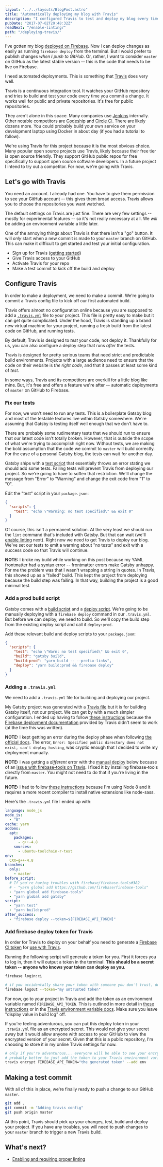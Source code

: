 ```yaml
---
layout: "../../layouts/BlogPost.astro"
title: "Automatically deploying my blog with Travis"
description: "I configured Travis to test and deploy my blog every time I push new code to my master branch on Github."
pubDate: "2017-07-02T20:48:32Z"
readNext: "/enable-linting/"
path: "/deploying-travis/"
---
```


I've gotten my blog [deployed on Firebase](/first-launch/). Now I can deploy changes as easily as running `firebase deploy` from the terminal. But I would prefer to publish changes *when I push to GitHub*. Or, rather, I want to consider `master` on GitHub as the latest stable version -- this is the code that needs to be live on Firebase.

I need automated deployments. This is something that [Travis](https://travis-ci.org/) does very well.

Travis is a continuous integration tool. It watches your GitHub repository and tries to build and test your code every time you commit a change. It works well for public and private repositories. It's free for public repositories.

They aren't alone in this space. Many companies use [Jenkins](https://jenkins.io/) internally. Other notable competitors are [Codeship](https://codeship.com/) and [Circle CI](https://circleci.com/). There are likely dozens more. You could probably build your own service on your development laptop using Docker in about day (if you had a tutorial to follow).

We're using Travis for this project because it is the most obvious choice. Many popular open source projects use Travis, likely because their free tier is open source friendly. They support GitHub public repos for free specifically to support open source software developers. In a future project I intend to try out a competitor. For now, we're going with Travis.

## Let's go with Travis
You need an account. I already had one. You have to give them permission to see your GitHub account -- this gives them broad access. Travis allows you to choose the repositories you want watched.

The default settings on Travis are just fine. There are very few settings -- mostly for experimental features -- so it's not really necessary at all. We *will* be adding an environment variable a little later.

One of the annoying things about Travis is that there isn't a "go" button. It will *only* start when a new commit is made to your `master` branch on GitHub. This can make it difficult to get started and test your initial configuration.

- Sign up for Travis ([getting started](https://docs.travis-ci.com/user/getting-started/))
- Give Travis access to your GitHub
- Activate Travis for your repo
- Make a test commit to kick off the build and deploy

## Configure Travis
In order to make a deployment, we need to make a commit. We're going to commit a Travis config file to kick off our first automated build.

Travis offers almost no configuration online because you are supposed to add a [`.travis.yml`](https://docs.travis-ci.com/user/customizing-the-build) file to your project. This file is pretty easy to make but it can get quite complicated. Under the hood, Travis is standing up a brand new virtual machine for your project, running a fresh build from the latest code on GitHub, and running tests.

By default, Travis is designed to *test* your code, not deploy it. Thankfully for us, you can also configure a deploy step that runs *after* the tests.

Travis is designed for pretty serious teams that need strict and predictable build environments. Projects with a large audience need to ensure that the code on their website is *the right code*, and that it passes at least some kind of *test*.

In some ways, Travis and its competitors are overkill for a little blog like mine. But, it's free and offers a feature we're after -- automatic deployments of `master` on GitHub to Firebase.

### Fix our tests
For now, we won't need to run any tests. This is a boilerplate Gatsby blog and most of the testable features live within Gatsby somewhere. We're assuming that Gatsby is testing itself well enough that we don't have to.

There are probably some rudimentary tests that we should run to ensure that our latest code isn't totally broken. However, that is outside the scope of what we're trying to accomplish right now. Without tests, we are making the bold assumption that the code we commit to `master` will build correctly. For the case of a personal Gatsby blog, the tests can wait for another day.

Gatsby ships with a [test script](https://github.com/gatsbyjs/gatsby-starter-blog/blob/ea66dae113dfef5c5ee85c0adecd72d70cc385c8/package.json#L38) that essentially throws an error stating we should add some tests. Failing tests will prevent Travis from deploying our project. So we're going to have to soften that restriction. We'll change the message from "Error" to "Warning" and change the exit code from "1" to "0".

Edit the "test" script in your `package.json`:

```json
{
  "scripts": {
    "test": "echo \"Warning: no test specified\" && exit 0"
  }
}
```

Of course, this isn't a permanent solution. At the very least we should run the `lint` command that's included with Gatsby. But that can wait (we'll [enable linting](/enable-linting/) next). Right now we need to get Travis to deploy our blog. We've set our tests to emit a warning about "no tests" and exit with a success code so that Travis will continue.

**NOTE:** I broke my build while working on this post because my YAML frontmatter had a syntax error -- frontmatter errors make Gatsby unhappy. For me the problem was that I wasn't wrapping a string in quotes. In Travis, this showed up as a "failed" build. This kept the project from deploying because the build step was failing. In that way, building the project is a good minimal test.

### Add a prod build script
Gatsby comes with a [build script](https://github.com/gatsbyjs/gatsby-starter-blog/blob/ea66dae113dfef5c5ee85c0adecd72d70cc385c8/package.json#L40) and a [deploy script](https://github.com/gatsbyjs/gatsby-starter-blog/blob/ea66dae113dfef5c5ee85c0adecd72d70cc385c8/package.json#L41). We're going to be manually deploying with a `firebase deploy` command in our `.travis.yml`. But before we can deploy, we need to build. So we'll copy the build step from the existing deploy script and call it `deploy:prod`.

Add these relevant build and deploy scripts to your `package.json`:
```json
{
  "scripts": {
    "test": "echo \"Warn: no test specified\" && exit 0",
    "build": "gatsby build",
    "build:prod": "yarn build -- --prefix-links",
    "deploy": "yarn build:prod && firebase deploy"
  }
}
```

### Adding a `.travis.yml`
We need to add a `.travis.yml` file for building and deploying our project.

My Gatsby project was generated with a [Travis file](https://github.com/gatsbyjs/gatsby-starter-blog/blob/ea66dae113dfef5c5ee85c0adecd72d70cc385c8/.travis.yml) but it is for building Gatsby itself, not our project. We can get by with a much simpler configuration. I ended up having to follow [these instructions](https://marlosoft.net/posts/automatic-deploy-firebase-github-travis.html) because the [Firebase deployment documentation](https://docs.travis-ci.com/user/deployment/firebase/) provided by Travis didn't seem to work (at the time this was written).

**NOTE:** I kept getting an error during the deploy phase when following [the official docs](https://docs.travis-ci.com/user/deployment/firebase/). The error, `Error: Specified public directory does not exist, can't deploy hosting`, was cryptic enough that I decided to write my deployment manually.

**NOTE:** I was getting a *different* error with the [manual deploy](https://marlosoft.net/posts/automatic-deploy-firebase-github-travis.html) below because of an [issue with firebase-tools on Travis](https://github.com/firebase/firebase-tools/issues/382). I fixed it by installing firebase-tools directly from `master`. You might not need to do that if you're living in the future.

**NOTE:** I had to follow [these instructions](https://docs.travis-ci.com/user/languages/javascript-with-nodejs#Node.js-v4-%28or-io.js-v3%29-compiler-requirements) because I'm using Node 8 and it requires a more recent compiler to install native extensions like node-sass.

Here's the `.travis.yml` file I ended up with:
```yaml
language: node_js
node_js:
  - "8"
cache: yarn
addons:
  apt:
    packages:
      - g++-4.8
    sources:
      - ubuntu-toolchain-r-test
env:
  CXX=g++-4.8
branches:
  only:
    - master
before_script:
  # If you're having troubles with firebase/firebase-tools#382
  # - "yarn global add https://github.com/firebase/firebase-tools"
  - "yarn global add firebase-tools"
  - "yarn global add gatsby"
script:
  - "yarn test"
  - "yarn build:prod"
after_success:
  - "firebase deploy --token=${FIREBASE_API_TOKEN}"
```

### Add firebase deploy token for Travis
In order for Travis to deploy on your behalf you need to generate a [Firebase CI token](https://github.com/firebase/firebase-tools#using-with-ci-systems) for [use with Travis](https://docs.travis-ci.com/user/deployment/firebase/#Generating-your-Firebase-token).

Running the following script will generate a token for you. First it forces you to log in, then it will output a token in the terminal. **This should be a secret token -- anyone who knows your token can deploy as you.**

```bash
firebase login:ci

# if you accidentally share your token with someone you don't trust, destroy it
firebase logout --token="my untrusted token"
```

For now, go to your project in Travis and add the token as an environment variable named `FIREBASE_API_TOKEN`. This is outlined in more detail in [these instructions](https://marlosoft.net/posts/automatic-deploy-firebase-github-travis.html#getting-started) or in the [Travis environment variable docs](https://docs.travis-ci.com/user/environment-variables/#Defining-Variables-in-Repository-Settings). Make sure you leave "display value in build log" off.

If you're feeling adventurous, you can put this deploy token in your `.travis.yml` file as an encrypted secret. This would not give your secret away but it would allow anyone with access to your GitHub to view the encrypted version of your secret. Given that this is a public repository, I'm choosing to store it in my online Travis settings for now.

```bash
# only if you're adventurous... everyone will be able to see your encrypted token
# probably better to just add the token to your Travis environment variable settings online
travis encrypt FIREBASE_API_TOKEN="the generated token" --add env
```

## Making a test commit
With all of this in place, we're finally ready to push a change to our GitHub `master`.

```bash
git add .
git commit -m "Adding travis config"
git push origin master
```

At this point, Travis should pick up your changes, test, build and deploy your project. If you have any troubles, you will need to push changes to your `master` branch to trigger a new Travis build.

## What's next?
- [Enabling and requiring proper linting](/enable-linting)
